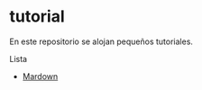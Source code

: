 # tutorial 
En este repositorio se alojan pequeños tutoriales.

Lista

* [Mardown](https://github.com/ccmansilla/tutorial/master/markdown.md)
